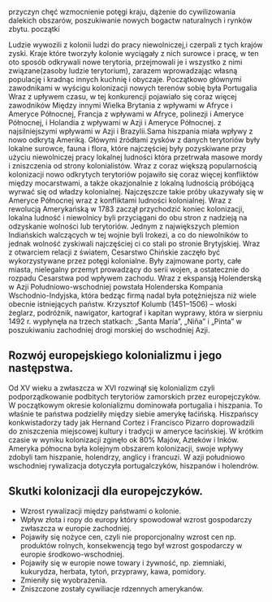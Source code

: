 przyczyn 
chęć wzmocnienie potęgi kraju, dążenie do cywilizowania dalekich obszarów, poszukiwanie nowych bogactw naturalnych i rynków zbytu.
początki 

Ludzie wywozili z kolonii ludzi do pracy niewolniczej,i czerpali z tych krajów zyski. Kraje które tworzyły kolonie wyciągały z nich surowce i pracę, w ten oto sposób odkrywali nowe terytoria, przejmowali je i wszystko z nimi związane(zasoby ludzie terytorium), zarazem wprowadzając własną populację i kradnąc innych kuchnię i obyczaje. Początkowo głównymi zawodnikami w wyścigu kolonizacji nowych terenów sobię  była Portugalia Wraz z upływem czasu, w tej konkurencji pojawiało się coraz więcej zawodników Między innymi Wielka Brytania z wpływami w Afryce i Ameryce Północnej, Francja z wpływami w Afryce, polinezji i Ameryce Północnej, i Holandia z wpływami w Azji i Ameryce Północnej. z najsilniejszymi wpływami w Azji i Brazylii.Sama hiszpania miała wpływy z nowo odkrytą Ameriką. Główymi źródłami zysków z danych terytoriów były lokalne surowce, fauna i flora, które najczęściej były pozyskiwane przy użyciu niewolniczej pracy lokalnej ludności która przetrwała masowe mordy i zniszczenia od strony kolonialistów. Wraz z coraz większą popularnością kolonizacji nowo odkrytych terytoriów pojawiło się coraz więcej konfliktów między mocarstwami, a także okazjonalnie z lokalną ludnością próbójącą wyrwać się od władzy kolonialnej. Najczęszcze takie próby ukazywały się w Ameryce Północnej wraz z konfliktami ludności kolonialnej. Wraz z rewolucją Amerykańską w 1783 zaczął przychodzić koniec kolonizacji, lokalna ludność i niewolnicy byli przyciągani do obu stron z nadzieją na odzyskanie wolności lub terytoriów. Jednym z największych plemion Indiańskich walczących w tej wojnie byli Irokezi, a co do niewolników to jednak wolność zyskiwali najczęściej ci co stali po stronie Brytyjskiej. Wraz z otwarciem relacji z światem, Cesarstwo Chińskie zaczęło być wykorzystywane przez potęgi kolonialne. Były zajmowane porty, całe miasta, nielegalny przemyt prowadzący do serii wojen, a ostatecznie do rozpadu Cesarstwa pod wpływem zachodu. Wraz z ekspansją Holenderską w Azji Południowo-wschodniej powstała Holenderska Kompania Wschodnio-Indyjska, która bedząc firmą nadal była potężniejsza niż wiele obecnie istniejących państw.  Krzysztof Kolumb (1451–1506) – włoski żeglarz, podróżnik, nawigator, kartograf i kapitan wyprawy, która w sierpniu 1492 r. wypłynęła na trzech statkach: „Santa María”, „Niña” i „Pinta” w poszukiwaniu zachodniej drogi morskiej do wschodniej Azji.  

## Rozwój europejskiego kolonializmu i jego następstwa.
Od XV wieku a zwłaszcza w XVI rozwinął się kolonializm czyli podporządkowanie podbitych terytoriów zamorskich przez europejczyków. W początkowym okresie kolonializmu dominowała portugalia i hiszpania. To właśnie te państwa podzieliły między siebie amerykę łaćińską. Hiszpańscy konkwistadorzy tady jak Hernand Cortez i Francisco Pizarro doprowadzili do zniszczenia miejscowej kultury i tradycji w ameryce łacińskiej. W krótkim czasie w wyniku kolonizacji zginęło ok 80% Majów, Azteków i Inków. Ameryka północna była kolejnym obszarem kolonizacji, swoje wpływy zdobyli tam hiszpanie, holendrzy, anglicy i francuzi. W azji południowo wschodniej rywalizacja dotyczyła portugalczyków, hiszpanów i holendrów.
## Skutki kolonizacji dla europejczyków.
- Wzrost rywalizacji między państwami o kolonie.
- Wpływ złota i ropy do europy który spowodował wzrost gospodarczy zwłaszcza w europie zachodniej.
- Pojawiły się nożyce cen, czyli nie proporcjonalny wzrost cen np. produktów rolnych, konsekwencją tego był wzrost gospodarczy w europie środkowo-wschodniej.
- Pojawiły się w europie nowe towary i żywność, np. ziemniaki, kukurydza, herbata, tytoń, przyprawy, kawa, pomidory.
- Zmieniły się wyobrażenia.
- Zniszczone zostały cywiliacje rdzennych amerykanów.

